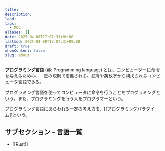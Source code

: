 ```yaml
---
title: 
description: 
lead: 
tags:
  - MOC
aliases: []
date: 2025-04-08T17:07:33+09:00
lastmod: 2025-04-08T17:07:33+09:00
draft: true
showContent: false
slug: about
---
```

**プログラミング言語** (英: Programming language) とは、コンピューターに命令を与えるための、一定の規則で定義される、記号や英数字から構成されるコンピュータ言語である。

プログラミング言語を使ってコンピュータに命令を行うことをプログラミングという。また、プログラミングを行う人をプログラマーという。

プログラミング言語にあらわれる一定の考え方を、[[プログラミングパラダイム]]という。

## サブセクション - 言語一覧
- [[Rust]]